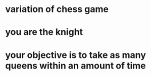 
# variation of chess game
# you are the knight
# your objective is to take as many queens within an amount of time
